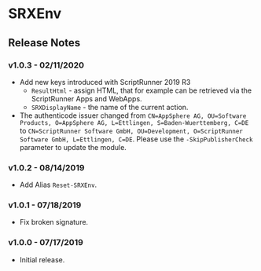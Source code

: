 # SRXEnv

## Release Notes

### v1.0.3 - 02/11/2020

- Add new keys introduced with ScriptRunner 2019 R3
  - `ResultHtml` - assign HTML, that  for example can be retrieved via the ScriptRunner Apps and WebApps.
  - `SRXDisplayName` - the name of the current action.
- The authenticode issuer changed from `CN=AppSphere AG, OU=Software Products, O=AppSphere AG, L=Ettlingen, S=Baden-Wuerttemberg, C=DE` to
`CN=ScriptRunner Software GmbH, OU=Development, O=ScriptRunner Software GmbH, L=Ettlingen, C=DE`. Please use the `-SkipPublisherCheck` parameter to update the module.

### v1.0.2 - 08/14/2019

- Add Alias `Reset-SRXEnv`.

### v1.0.1 - 07/18/2019

- Fix broken signature.

### v1.0.0 - 07/17/2019

- Initial release.
